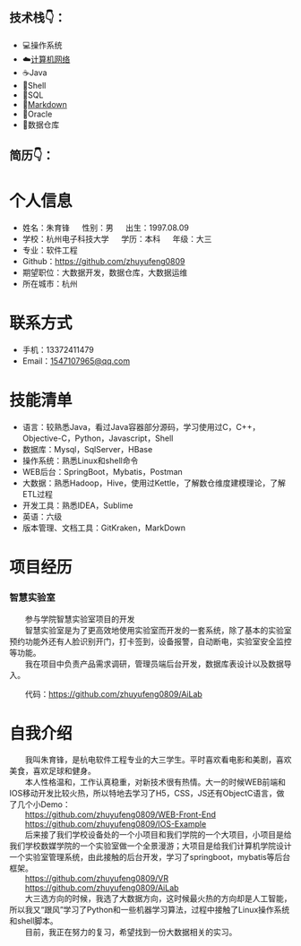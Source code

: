 技术栈👇：  
----

* 💻操作系统
* ☁️[计算机网络](计算机网络/计算机网络.md)
* ☕️Java
* 🍔Shell
* 🔦SQL
* 📒[Markdown](http://www.markdown.cn/)
* 💾Oracle
* 🍉数据仓库

简历👇：
---

# 个人信息

 - 姓名：朱育锋 &emsp; 性别：男 &emsp; 出生：1997.08.09 
 - 学校：杭州电子科技大学 &emsp; 学历：本科 &emsp; 年级：大三
 - 专业：软件工程
 - Github：https://github.com/zhuyufeng0809
 - 期望职位：大数据开发，数据仓库，大数据运维
 - 所在城市：杭州

# 联系方式

- 手机：13372411479
- Email：1547107965@qq.com
    
# 技能清单
- 语言：较熟悉Java，看过Java容器部分源码，学习使用过C，C++，Objective-C，Python，Javascript，Shell
- 数据库：Mysql，SqlServer，HBase
- 操作系统：熟悉Linux和shell命令
- WEB后台：SpringBoot，Mybatis，Postman
- 大数据：熟悉Hadoop，Hive，使用过Kettle，了解数仓维度建模理论，了解ETL过程
- 开发工具：熟悉IDEA，Sublime
- 英语：六级
- 版本管理、文档工具：GitKraken，MarkDown

# 项目经历

### 智慧实验室

   &emsp;&emsp;参与学院智慧实验室项目的开发    
   &emsp;&emsp;智慧实验室是为了更高效地使用实验室而开发的一套系统，除了基本的实验室预约功能外还有人脸识别开门，打卡签到，设备报警，自动断电，实验室安全监控等功能。    
   &emsp;&emsp;我在项目中负责产品需求调研，管理员端后台开发，数据库表设计以及数据导入。

   &emsp;&emsp;代码：https://github.com/zhuyufeng0809/AiLab

# 自我介绍

   &emsp;&emsp;我叫朱育锋，是杭电软件工程专业的大三学生。平时喜欢看电影和美剧，喜欢美食，喜欢足球和健身。  
   &emsp;&emsp;本人性格温和，工作认真稳重，对新技术很有热情。大一的时候WEB前端和IOS移动开发比较火热，所以特地去学习了H5，CSS，JS还有ObjectC语言，做了几个小Demo：  
   &emsp;&emsp;https://github.com/zhuyufeng0809/WEB-Front-End  
   &emsp;&emsp;https://github.com/zhuyufeng0809/IOS-Example  
   &emsp;&emsp;后来接了我们学校设备处的一个小项目和我们学院的一个大项目，小项目是给我们学校数媒学院的一个实验室做一个全景漫游；大项目是给我们计算机学院设计一个实验室管理系统，由此接触的后台开发，学习了springboot，mybatis等后台框架。  
   &emsp;&emsp;https://github.com/zhuyufeng0809/VR  
   &emsp;&emsp;https://github.com/zhuyufeng0809/AiLab  
   &emsp;&emsp;大三选方向的时候，我选了大数据方向，这时候最火热的方向却是人工智能，所以我又“跟风”学习了Python和一些机器学习算法，过程中接触了Linux操作系统和shell脚本。  
   &emsp;&emsp;目前，我正在努力的复习，希望找到一份大数据相关的实习。

